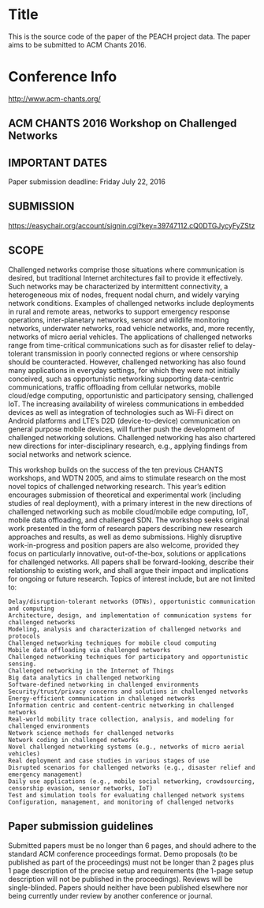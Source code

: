 # Title

This is the source code of the paper of the PEACH project data.
The paper aims to be submitted to ACM Chants 2016.

# Conference Info

http://www.acm-chants.org/

## ACM CHANTS 2016 Workshop on Challenged Networks

## IMPORTANT DATES

Paper submission deadline: Friday July 22, 2016

## SUBMISSION

https://easychair.org/account/signin.cgi?key=39747112.cQ0DTGJycyFyZStz

## SCOPE

Challenged networks comprise those situations where communication is desired, but traditional Internet architectures fail to provide it effectively. Such networks may be characterized by intermittent connectivity, a heterogeneous mix of nodes, frequent nodal churn, and widely varying network conditions. Examples of challenged networks include deployments in rural and remote areas, networks to support emergency response operations, inter-planetary networks, sensor and wildlife monitoring networks, underwater networks, road vehicle networks, and, more recently, networks of micro aerial vehicles. The applications of challenged networks range from time-critical communications such as for disaster relief to delay-tolerant transmission in poorly connected regions or where censorship should be counteracted. However, challenged networking has also found many applications in everyday settings, for which they were not initially conceived, such as opportunistic networking supporting data-centric communications, traffic offloading from cellular networks, mobile cloud/edge computing, opportunistic and participatory sensing, challenged IoT. The increasing availability of wireless communications in embedded devices as well as integration of technologies such as Wi-Fi direct on Android platforms and LTE’s D2D (device-to-device) communication on general purpose mobile devices, will further push the development of challenged networking solutions. Challenged networking has also chartered new directions for inter-disciplinary research, e.g., applying findings from social networks and network science.

This workshop builds on the success of the ten previous CHANTS workshops, and WDTN 2005, and aims to stimulate research on the most novel topics of challenged networking research. This year’s edition encourages submission of theoretical and experimental work (including studies of real deployment), with a primary interest in the new directions of challenged networking such as mobile cloud/mobile edge computing, IoT, mobile data offloading, and challenged SDN. The workshop seeks original work presented in the form of research papers describing new research approaches and results, as well as demo submissions. Highly disruptive work-in-progress and position papers are also welcome, provided they focus on particularly innovative, out-of-the-box, solutions or applications for challenged networks. All papers shall be forward-looking, describe their relationship to existing work, and shall argue their impact and implications for ongoing or future research. Topics of interest include, but are not limited to:

    Delay/disruption-tolerant networks (DTNs), opportunistic communication and computing
    Architecture, design, and implementation of communication systems for challenged networks
    Modeling, analysis and characterization of challenged networks and protocols
    Challenged networking techniques for mobile cloud computing
    Mobile data offloading via challenged networks
    Challenged networking techniques for participatory and opportunistic sensing.
    Challenged networking in the Internet of Things
    Big data analytics in challenged networking
    Software-defined networking in challenged environments
    Security/trust/privacy concerns and solutions in challenged networks
    Energy-efficient communication in challenged networks
    Information centric and content-centric networking in challenged networks
    Real-world mobility trace collection, analysis, and modeling for challenged environments
    Network science methods for challenged networks
    Network coding in challenged networks
    Novel challenged networking systems (e.g., networks of micro aerial vehicles)
    Real deployment and case studies in various stages of use
    Disrupted scenarios for challenged networks (e.g., disaster relief and emergency management)
    Daily use applications (e.g., mobile social networking, crowdsourcing, censorship evasion, sensor networks, IoT)
    Test and simulation tools for evaluating challenged network systems
    Configuration, management, and monitoring of challenged networks

## Paper submission guidelines

Submitted papers must be no longer than 6 pages, and should adhere to the standard ACM conference proceedings format. Demo proposals (to be published as part of the proceedings) must not be longer than 2 pages plus 1 page description of the precise setup and requirements (the 1-page setup description will not be published in the proceedings). Reviews will be single-blinded. Papers should neither have been published elsewhere nor being currently under review by another conference or journal.


